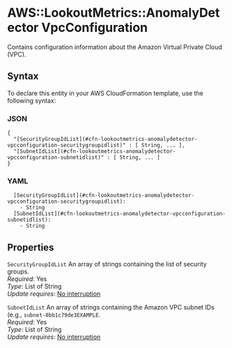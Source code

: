 # AWS::LookoutMetrics::AnomalyDetector VpcConfiguration<a name="aws-properties-lookoutmetrics-anomalydetector-vpcconfiguration"></a>

Contains configuration information about the Amazon Virtual Private Cloud \(VPC\)\.

## Syntax<a name="aws-properties-lookoutmetrics-anomalydetector-vpcconfiguration-syntax"></a>

To declare this entity in your AWS CloudFormation template, use the following syntax:

### JSON<a name="aws-properties-lookoutmetrics-anomalydetector-vpcconfiguration-syntax.json"></a>

```
{
  "[SecurityGroupIdList](#cfn-lookoutmetrics-anomalydetector-vpcconfiguration-securitygroupidlist)" : [ String, ... ],
  "[SubnetIdList](#cfn-lookoutmetrics-anomalydetector-vpcconfiguration-subnetidlist)" : [ String, ... ]
}
```

### YAML<a name="aws-properties-lookoutmetrics-anomalydetector-vpcconfiguration-syntax.yaml"></a>

```
  [SecurityGroupIdList](#cfn-lookoutmetrics-anomalydetector-vpcconfiguration-securitygroupidlist): 
    - String
  [SubnetIdList](#cfn-lookoutmetrics-anomalydetector-vpcconfiguration-subnetidlist): 
    - String
```

## Properties<a name="aws-properties-lookoutmetrics-anomalydetector-vpcconfiguration-properties"></a>

`SecurityGroupIdList`  <a name="cfn-lookoutmetrics-anomalydetector-vpcconfiguration-securitygroupidlist"></a>
An array of strings containing the list of security groups\.  
*Required*: Yes  
*Type*: List of String  
*Update requires*: [No interruption](https://docs.aws.amazon.com/AWSCloudFormation/latest/UserGuide/using-cfn-updating-stacks-update-behaviors.html#update-no-interrupt)

`SubnetIdList`  <a name="cfn-lookoutmetrics-anomalydetector-vpcconfiguration-subnetidlist"></a>
An array of strings containing the Amazon VPC subnet IDs \(e\.g\., `subnet-0bb1c79de3EXAMPLE`\.  
*Required*: Yes  
*Type*: List of String  
*Update requires*: [No interruption](https://docs.aws.amazon.com/AWSCloudFormation/latest/UserGuide/using-cfn-updating-stacks-update-behaviors.html#update-no-interrupt)